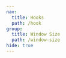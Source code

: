```yaml
---
nav:
  title: Hooks
  path: /hook
group:
  title: Window Size
  path: /window-size
hide: true
---
```

